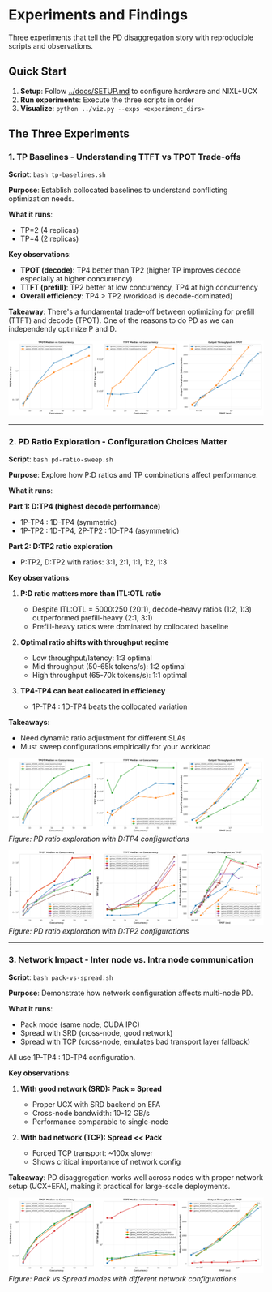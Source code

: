 # Experiments and Findings

Three experiments that tell the PD disaggregation story with reproducible scripts and observations.

## Quick Start

1. **Setup**: Follow [../docs/SETUP.md](../docs/SETUP.md) to configure hardware and NIXL+UCX
2. **Run experiments**: Execute the three scripts in order
3. **Visualize**: `python ../viz.py --exps <experiment_dirs>`

## The Three Experiments

### 1. TP Baselines - Understanding TTFT vs TPOT Trade-offs

**Script**: `bash tp-baselines.sh`

**Purpose**: Establish collocated baselines to understand conflicting optimization needs.

**What it runs**:
- TP=2 (4 replicas)  
- TP=4 (2 replicas)

**Key observations**:
- **TPOT (decode)**: TP4 better than TP2 (higher TP improves decode especially at higher concurrency)
- **TTFT (prefill)**: TP2 better at low concurrency, TP4 at high concurrency
- **Overall efficiency**: TP4 > TP2 (workload is decode-dominated)

**Takeaway**: There's a fundamental trade-off between optimizing for prefill (TTFT) and decode (TPOT). One of the reasons to do PD as we can independently optimize P and D.

![TP Baselines Analysis](../plots/tp_baselines/comprehensive_analysis.png)

---

### 2. PD Ratio Exploration - Configuration Choices Matter

**Script**: `bash pd-ratio-sweep.sh`

**Purpose**: Explore how P:D ratios and TP combinations affect performance.

**What it runs**:

**Part 1: D:TP4 (highest decode performance)**
- 1P-TP4 : 1D-TP4 (symmetric)
- 1P-TP2 : 1D-TP4, 2P-TP2 : 1D-TP4 (asymmetric)

**Part 2: D:TP2 ratio exploration**
- P:TP2, D:TP2 with ratios: 3:1, 2:1, 1:1, 1:2, 1:3

**Key observations**:

1. **P:D ratio matters more than ITL:OTL ratio**
   - Despite ITL:OTL = 5000:250 (20:1), decode-heavy ratios (1:2, 1:3) outperformed prefill-heavy (2:1, 3:1)
   - Prefill-heavy ratios were dominated by collocated baseline

2. **Optimal ratio shifts with throughput regime**
   - Low throughput/latency: 1:3 optimal
   - Mid throughput (50-65k tokens/s): 1:2 optimal
   - High throughput (65-70k tokens/s): 1:1 optimal

3. **TP4-TP4 can beat collocated in efficiency**
   - 1P-TP4 : 1D-TP4 beats the collocated variation

**Takeaways**:
- Need dynamic ratio adjustment for different SLAs
- Must sweep configurations empirically for your workload

![PD Ratio DTP4 Analysis](../plots/pd_ratio_dtp4/comprehensive_analysis.png)
*Figure: PD ratio exploration with D:TP4 configurations*

![PD Ratio DTP2 Analysis](../plots/pd_ratio_dtp2/comprehensive_analysis.png)
*Figure: PD ratio exploration with D:TP2 configurations*

---

### 3. Network Impact - Inter node vs. Intra node communication

**Script**: `bash pack-vs-spread.sh`

**Purpose**: Demonstrate how network configuration affects multi-node PD.

**What it runs**:
- Pack mode (same node, CUDA IPC)
- Spread with SRD (cross-node, good network)
- Spread with TCP (cross-node, emulates bad transport layer fallback)

All use 1P-TP4 : 1D-TP4 configuration.

**Key observations**:

1. **With good network (SRD): Pack ≈ Spread**
   - Proper UCX with SRD backend on EFA
   - Cross-node bandwidth: 10-12 GB/s
   - Performance comparable to single-node

2. **With bad network (TCP): Spread << Pack**
   - Forced TCP transport: ~100x slower
   - Shows critical importance of network config

**Takeaway**: PD disaggregation works well across nodes with proper network setup (UCX+EFA), making it practical for large-scale deployments.

![Network Impact Analysis](../plots/network_impact/comprehensive_analysis.png)
*Figure: Pack vs Spread modes with different network configurations*
